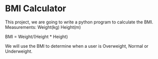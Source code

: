 # BMI Calculator

This project, we are going to write a python program to calculate the BMI.
Measurements:
Weight(kg)
Height(m)

BMI = Weight/(Height * Height)

We will use the BMI to determine when a user is Overweight, Normal or Underweight.